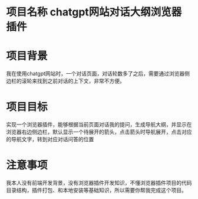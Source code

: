 # 项目名称 chatgpt网站对话大纲浏览器插件

# 项目背景
我在使用chatgpt网站时，一个对话页面，对话轮数多了之后，需要通过浏览器侧边栏的滚轮来找到之前对话的上下文，非常不方便。

# 项目目标
实现一个浏览器插件，能够根据当前页面对话我的提问，生成导航大纲，并显示在浏览器右边侧边栏，默认显示一个待展开的箭头，点击箭头时导航展开，点击对应的导航文字，转到对应对话问答的位置

# 注意事项
我本人没有前端开发背景，没有浏览器插件开发知识，不懂浏览器插件项目的代码目录结构，插件打包、和本地安装等基础知识，所以需要你帮我完成这个项目。